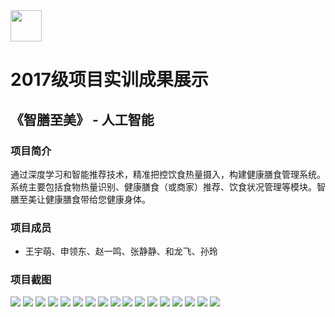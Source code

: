 <img src="../../../image/logo.png"  height="50" />

# 2017级项目实训成果展示 

## 《智膳至美》 -  人工智能

###  项目简介

通过深度学习和智能推荐技术，精准把控饮食热量摄入，构建健康膳食管理系统。系统主要包括食物热量识别、健康膳食（或商家）推荐、饮食状况管理等模块。智膳至美让健康膳食带给您健康身体。

### 项目成员

- 王宇萌、申领东、赵一鸣、张静静、和龙飞、孙玲


### 项目截图

<img src="./image/1.JPG"/>

<img src="./image/2.JPG"/>

<img src="./image/3.JPG"/>

<img src="./image/4.PNG"/>

<img src="./image/5.png"/>

<img src="./image/6.JPG"/>

<img src="./image/7.JPG"/>

<img src="./image/8.JPG"/>

<img src="./image/9.JPG"/>

<img src="./image/10.PNG"/>

<img src="./image/11.JPG"/>

<img src="./image/12.JPG"/>

<img src="./image/13.PNG"/>

<img src="./image/14.PNG"/>

<img src="./image/15.JPG"/>

<img src="./image/16.png"/>

<img src="./image/17.png"/>



